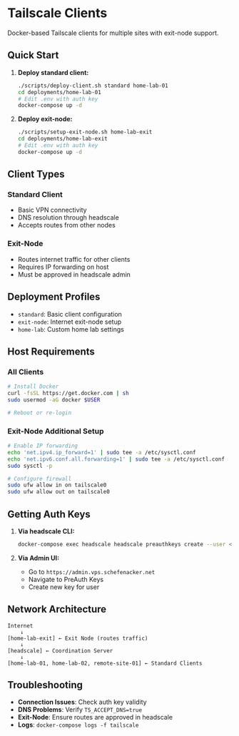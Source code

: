 # Tailscale Clients

Docker-based Tailscale clients for multiple sites with exit-node support.

## Quick Start

1. **Deploy standard client:**
   ```bash
   ./scripts/deploy-client.sh standard home-lab-01
   cd deployments/home-lab-01
   # Edit .env with auth key
   docker-compose up -d
   ```

2. **Deploy exit-node:**
   ```bash
   ./scripts/setup-exit-node.sh home-lab-exit
   cd deployments/home-lab-exit
   # Edit .env with auth key
   docker-compose up -d
   ```

## Client Types

### Standard Client
- Basic VPN connectivity
- DNS resolution through headscale
- Accepts routes from other nodes

### Exit-Node
- Routes internet traffic for other clients
- Requires IP forwarding on host
- Must be approved in headscale admin

## Deployment Profiles

- `standard`: Basic client configuration
- `exit-node`: Internet exit-node setup
- `home-lab`: Custom home lab settings

## Host Requirements

### All Clients
```bash
# Install Docker
curl -fsSL https://get.docker.com | sh
sudo usermod -aG docker $USER

# Reboot or re-login
```

### Exit-Node Additional Setup
```bash
# Enable IP forwarding
echo 'net.ipv4.ip_forward=1' | sudo tee -a /etc/sysctl.conf
echo 'net.ipv6.conf.all.forwarding=1' | sudo tee -a /etc/sysctl.conf
sudo sysctl -p

# Configure firewall
sudo ufw allow in on tailscale0
sudo ufw allow out on tailscale0
```

## Getting Auth Keys

1. **Via headscale CLI:**
   ```bash
   docker-compose exec headscale headscale preauthkeys create --user <username> --expiration 1h
   ```

2. **Via Admin UI:**
   - Go to `https://admin.vps.schefenacker.net`
   - Navigate to PreAuth Keys
   - Create new key for user

## Network Architecture

```
Internet
    ↓
[home-lab-exit] ← Exit Node (routes traffic)
    ↓
[headscale] ← Coordination Server
    ↓
[home-lab-01, home-lab-02, remote-site-01] ← Standard Clients
```

## Troubleshooting

- **Connection Issues**: Check auth key validity
- **DNS Problems**: Verify `TS_ACCEPT_DNS=true`
- **Exit-Node**: Ensure routes are approved in headscale
- **Logs**: `docker-compose logs -f tailscale`